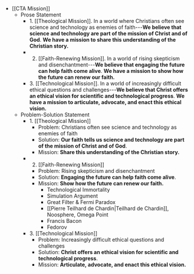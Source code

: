- [[CTA Mission]]
    - Prose Statement
        - 1. [[Theological Mission]]. In a world where Christians often see science and technology as enemies of faith---**We believe that science and technology are part of the mission of Christ and of God**. __We have a mission to share this understanding of the Christian story.__
        - 2. [[Faith-Renewing Mission]]. In a world of rising skepticism and disenchantment---**We believe that engaging the future can help faith come alive**. __We have a mission to show how the future can renew our faith.__
        - 3. [[Technological Mission]]. In a world of increasingly difficult ethical questions and challenges---**We believe that Christ offers an ethical vision for scientific and technological progress**. __We have a mission to articulate, advocate, and enact this ethical vision.__
    - Problem-Solution Statement
        - 1. [[Theological Mission]]
            - Problem: Christians often see science and technology as enemies of faith
            - Solution: **Our faith tells us science and technology are part of the mission of Christ and of God**.
            - Mission: __Share this understanding of the Christian story.__
        - 2. [[Faith-Renewing Mission]]
            - Problem: Rising skepticism and disenchantment
            - Solution: **Engaging the future can help faith come alive**. 
            - Mission: __Show how the future can renew our faith.__
                - Technological Immortality
                - Simulation Argument
                - Great Filter & Fermi Paradox
                - [[Pierre Teilhard de Chardin|Teilhard de Chardin]], Noosphere, Omega Point
                - Francis Bacon
                - Fedorov
        - 3. [[Technological Mission]]
            - Problem: Increasingly difficult ethical questions and challenges
            - Solution: **Christ offers an ethical vision for scientific and technological progress**. 
            - Mission: __Articulate, advocate, and enact this ethical vision.__
